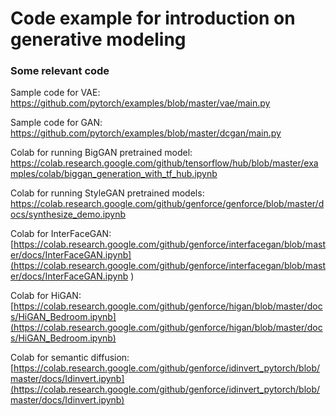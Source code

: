 # Code example for introduction on generative modeling

### Some relevant code

Sample code for VAE: [https://github.com/pytorch/examples/blob/master/vae/main.py
](https://github.com/pytorch/examples/blob/master/vae/main.py
)

Sample code for GAN: [https://github.com/pytorch/examples/blob/master/dcgan/main.py
](https://github.com/pytorch/examples/blob/master/dcgan/main.py
)

Colab for running BigGAN pretrained model: [https://colab.research.google.com/github/tensorflow/hub/blob/master/examples/colab/biggan_generation_with_tf_hub.ipynb
](https://colab.research.google.com/github/tensorflow/hub/blob/master/examples/colab/biggan_generation_with_tf_hub.ipynb
)

Colab for running StyleGAN pretrained models: [https://colab.research.google.com/github/genforce/genforce/blob/master/docs/synthesize_demo.ipynb
](https://colab.research.google.com/github/genforce/genforce/blob/master/docs/synthesize_demo.ipynb
)

Colab for InterFaceGAN: [https://colab.research.google.com/github/genforce/interfacegan/blob/master/docs/InterFaceGAN.ipynb](https://colab.research.google.com/github/genforce/interfacegan/blob/master/docs/InterFaceGAN.ipynb )

Colab for HiGAN: [https://colab.research.google.com/github/genforce/higan/blob/master/docs/HiGAN_Bedroom.ipynb](https://colab.research.google.com/github/genforce/higan/blob/master/docs/HiGAN_Bedroom.ipynb)

Colab for semantic diffusion: [https://colab.research.google.com/github/genforce/idinvert_pytorch/blob/master/docs/Idinvert.ipynb](https://colab.research.google.com/github/genforce/idinvert_pytorch/blob/master/docs/Idinvert.ipynb)
